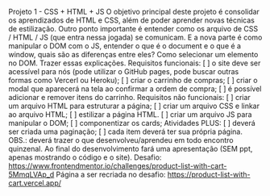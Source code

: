 Projeto 1 - CSS + HTML + JS
O objetivo principal deste projeto é consolidar os aprendizados de HTML e CSS, além de poder aprender novas técnicas de estilização.
Outro ponto importante é entender como os arquivo de CSS / HTML / JS (que entra nessa jogada) se comunicam.
E a nova parte é como manipular o DOM com o JS, entender o que é o document e o que é a window, quais são as diferenças entre eles? Como selecionar um elemento no DOM. Trazer essas explicações.
Requisitos funcionais:
[ ] o site deve ser acessível para nós (pode utilizar o GitHub pages, pode buscar outras formas como Vercerl ou Heroku);
[ ] criar o carrinho de compras;
[ ] criar o modal que aparecerá na tela ao confirmar a ordem de compra;
[ ] é possível adicionar e remover itens do carrinho.
Requisitos não funcionais:
[ ] criar um arquivo HTML para estruturar a página;
[ ] criar um arquivo CSS e linkar ao arquivo HTML;
[ ] estilizar a página HTML.
[ ] criar um arquivo JS para manipular o DOM;
[ ] componentizar os cards;
Atividades PLUS:
[ ] deverá ser criada uma paginação;
[ ] cada item deverá ter sua própria página.
OBS.: deverá trazer o que desenvolveu/aprendeu em todo encontro quinzenal. Ao final do desenvolvimento fará uma apresentação (SEM ppt, apenas mostrando o código e o site).
Desafio:
https://www.frontendmentor.io/challenges/product-list-with-cart-5MmqLVAp_d
Página a ser recriada no desafio:
https://product-list-with-cart.vercel.app/